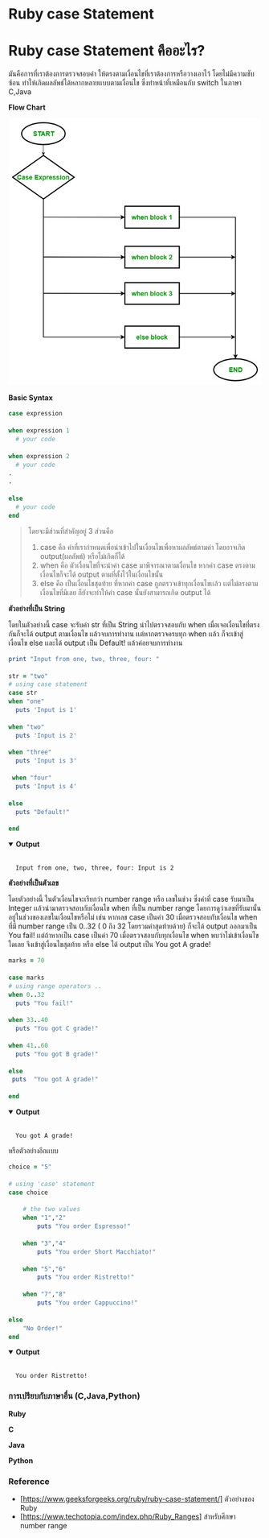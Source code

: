 # Ruby case Statement
# Ruby case Statement คืออะไร?
มันคือการที่เราต้องการตรวจสอบค่า ให้ตรงตามเงื่อนไขที่เราต้องการหรือวางเอาไว้ โดยไม่มีความซับซ้อน ทำให้เกิดผลลัพธ์ได้หลากหลายเเบบตามเงื่อนไข ซึ่งทำหน้าที่เหมือนกับ switch ในภาษา C,Java

**Flow Chart**

![Local Image](picture-660710587/ruby-case-diagram.jpg)

**Basic Syntax**
``` ruby
case expression

when expression 1
  # your code

when expression 2
  # your code
.
.

else
  # your code
end
```
>โดยจะมีส่วนที่สำคัญอยู่ 3 ส่วนคือ 
 >1. case คือ ค่าที่เรากำหนดเพื่อนำเข้าไปในเงื่อนไขเพื่อหาผลลัพธ์ตามค่า โดยอาจเกิด output(ผลลัพธ์) หรือไม่เกิดก็ได้
 >2. when คือ ตัวเงื่อนไขที่จะนำค่า case มาพิจารณาตามเงื่อนไข หากค่า case ตรงตามเงื่อนไขก็จะได้ output ตามที่ตั้งไว้ในเงื่อนไขนั้น 
 >3. else คือ เป็นเงื่อนไขสุดท้าย ที่หากค่า case ถูกตรวจเข้าทุกเงื่อนไขเเล้ว เเต่ไม่ตรงตามเงื่อนไขที่มีเลย ก็ยังจะทำให้ค่า case นั้นยังสามารถเกิด output ได้

**ตัวอย่างที่เป็น String**

โดยในตัวอย่างนี้ case จะรับค่า str ที่เป็น String นำไปตรวจสอบกับ when เมื่อเจอเงื่อนไขที่ตรงกันก็จะได้ output ตามเงื่อนไข เเล้วจบการทำงาน เเต่หากตรวจครบทุก when เเล้ว ก็จะเข้าสู่เงื่อนไข else เเละได้ output เป็น Default! เเล้วค่อยจบการทำงาน

``` ruby
print "Input from one, two, three, four: "  

str = "two"
# using case statement
case str 
when "one"  
  puts 'Input is 1'

when "two"  
  puts 'Input is 2'

when "three"  
  puts 'Input is 3'

 when "four"  
  puts 'Input is 4'

else  
  puts "Default!"

end  
```

<details open>
  <summary><strong>Output</strong></summary>
  <pre><code>
  Input from one, two, three, four: Input is 2
</code></pre>
</details>

**ตัวอย่างที่เป็นตัวเลข**

โดยตัวอย่างนี้ ในตัวเงื่อนไขจะเรียกว่า number range หรือ เลขในช่วง ซึ่งค่าที่ case รับมาเป็น Integer เเล้วนำมาตรวจสอบกับเงื่อนไข when ที่เป็น number range โดยการดูว่าเลขที่รับมานั้น อยู่ในช่วงของเลขในเงื่อนไขหรือไม่ เช่น หากเลข case เป็นค่า 30 เมื่อตรวจสอบกับเงื่อนไข when ที่มี number range เป็น 0..32 ( 0 ถึง 32 โดยรวมค่าสุดท้ายด้วย) ก็จะได้ output ออกมาเป็น You fail! เเต่ถ้าหากเป็น case เป็นค่า 70 เมื่อตรวจสอบกับทุกเงื่อนไข when พบว่าไม่เข้าเงื่อนไขใดเลย จึงเข้าสู่เงื่อนไขสุดท้าย หรือ else ได้ output เป็น You got A grade!

``` ruby
marks = 70

case marks
# using range operators ..
when 0..32
  puts "You fail!"

when 33..40
  puts "You got C grade!"

when 41..60
  puts "You got B grade!"

else
 puts  "You got A grade!"
 
end
```

<details open>
  <summary><strong>Output</strong></summary>
  <pre><code>
  You got A grade!
</code></pre>
</details>

หรือตัวอย่างอีกเเบบ

``` ruby
choice = "5"

# using 'case' statement
case choice
    
    # the two values
    when "1","2"
        puts "You order Espresso!"
    
    when "3","4"
        puts "You order Short Macchiato!"
    
    when "5","6"
        puts "You order Ristretto!"
    
    when "7","8"
        puts "You order Cappuccino!"
    
else
    "No Order!"
end
``` 
<details open>
  <summary><strong>Output</strong></summary>
  <pre><code>
  You order Ristretto!
</code></pre>
</details>

### การเปรียบกับภาษาอื่น (C,Java,Python)

**Ruby**

**C**

**Java**

**Python**







### Reference
* [https://www.geeksforgeeks.org/ruby/ruby-case-statement/] ตัวอย่างของ Ruby
* [https://www.techotopia.com/index.php/Ruby_Ranges] สำหรับศึกษา number range

